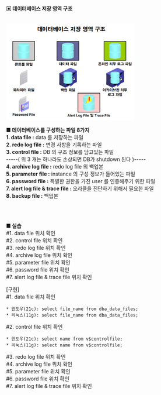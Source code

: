 **▣ 데이터베이스 저장 영역 구조**  

<br/>
<img src="https://github.com/corvina1208/Oracle_Admin/blob/main/2_db%EC%A0%80%EC%9E%A5%EC%98%81%EC%97%AD%EA%B5%AC%EC%A1%B0.png" width="70%" height="70%">
<br/>

**■ 데이터베이스를 구성하는 파일 8가지**  
**1. data file :** data 를 저장하는 파일  
**2. redo log file :** 변경 사항을 기록하는 파일  
**3. control file :** DB 의 구조 정보를 담고있는 파일  
-----( 위 3 개는 하나라도 손상되면 DB가 shutdown 된다 )-----  
**4. archive log file :** redo log file 의 백업본  
**5. parameter file :** instance 의 구성 정보가 들어있는 파일  
**6. password file :** 특별한 권한을 가진 user 를 인증해주기 위한 파일  
**7. alert log file & trace file :** 오라클을 진단하기 위해서 필요한 파일  
**8. backup file :** 백업본  

<br/>
<br/>

**■ 실습**  
#1. data file 위치 확인  
#2. control file 위치 확인  
#3. redo log file 위치 확인  
#4. archive log file 위치 확인  
#5. parameter file 위치 확인  
#6. password file 위치 확인  
#7. alert log file & trace file 위치 확인  

[구현]  
#1. data file 위치 확인  
```
* 윈도우(21c): select file_name from dba_data_files;
* 리눅스(11g): select file_name from dba_data_files;
```
#2. control file 위치 확인  
```
* 윈도우(21c): select name from v$controlfile;
* 리눅스(11g): select name from v$controlfile;
```
#3. redo log file 위치 확인  
#4. archive log file 위치 확인  
#5. parameter file 위치 확인  
#6. password file 위치 확인  
#7. alert log file & trace file 위치 확인  
